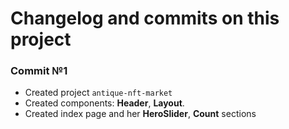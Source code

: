 # Changelog and commits on this project

### Commit №1
- Created project `antique-nft-market`
- Created components: **Header**, **Layout**.
- Created index page and her **HeroSlider**, **Count** sections